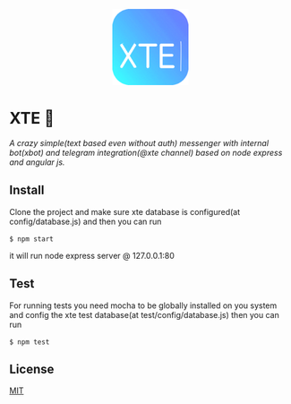 <p align="center">
  <img src='https://github.com/Mahdimeraji07/xte/blob/master/src/splash.gif' width='27%'>
</p>

# XTE :ghost:
_A crazy simple(text based even without auth) messenger with internal bot(xbot) and telegram integration(@xte channel) based on node express and angular js._

## Install
Clone the project and make sure xte database is configured(at config/database.js) and then you can run
```
$ npm start
```

it will run node express server @ 127.0.0.1:80


## Test
For running tests you need mocha to be globally installed on you system and config the xte test database(at test/config/database.js) then you can run
```
$ npm test
```

## License

[MIT](http://opensource.org/licenses/MIT)
